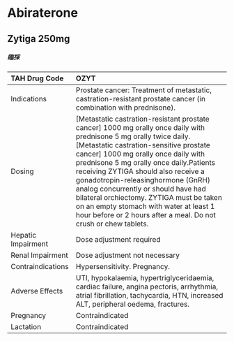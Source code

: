 # Abiraterone

## Zytiga 250mg

##### 臨採

| TAH Drug Code      | OZYT                                                                                                                                                                                                                                                                                                                                                                                                                                                                                                                        |
|:-------------------|:----------------------------------------------------------------------------------------------------------------------------------------------------------------------------------------------------------------------------------------------------------------------------------------------------------------------------------------------------------------------------------------------------------------------------------------------------------------------------------------------------------------------------|
| Indications        | Prostate cancer: Treatment of metastatic, castration-resistant prostate cancer (in combination with prednisone).                                                                                                                                                                                                                                                                                                                                                                                                            |
| Dosing             | [Metastatic castration-resistant prostate cancer] 1000 mg orally once daily with prednisone 5 mg orally twice daily.[Metastatic castration-sensitive prostate cancer] 1000 mg orally once daily with prednisone 5 mg orally once daily.Patients receiving ZYTIGA should also receive a gonadotropin-releasinghormone (GnRH) analog concurrently or should have had bilateral orchiectomy. ZYTIGA must be taken on an empty stomach with water at least 1 hour before or 2 hours after a meal. Do not crush or chew tablets. |
| Hepatic Impairment | Dose adjustment required                                                                                                                                                                                                                                                                                                                                                                                                                                                                                                    |
| Renal Impairment   | Dose adjustment not necessary                                                                                                                                                                                                                                                                                                                                                                                                                                                                                               |
| Contraindications  | Hypersensitivity. Pregnancy.                                                                                                                                                                                                                                                                                                                                                                                                                                                                                                |
| Adverse Effects    | UTI, hypokalaemia, hypertriglyceridaemia, cardiac failure, angina pectoris, arrhythmia, atrial fibrillation, tachycardia, HTN, increased ALT, peripheral oedema, fractures.                                                                                                                                                                                                                                                                                                                                                 |
| Pregnancy          | Contraindicated                                                                                                                                                                                                                                                                                                                                                                                                                                                                                                             |
| Lactation          | Contraindicated                                                                                                                                                                                                                                                                                                                                                                                                                                                                                                             |

